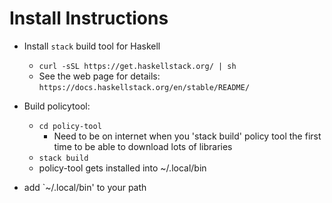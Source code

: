 
Install Instructions
====================
   * Install `stack` build tool for Haskell
     * `curl -sSL https://get.haskellstack.org/ | sh`
	 * See the web page for details: `https://docs.haskellstack.org/en/stable/README/`
	 
   * Build policytool:
     * `cd policy-tool`
       * Need to be on internet when you 'stack build' policy tool the first time to be
         able to download lots of libraries
     * `stack build`
	 * policy-tool gets installed into ~/.local/bin

   * add `~/.local/bin' to your path


